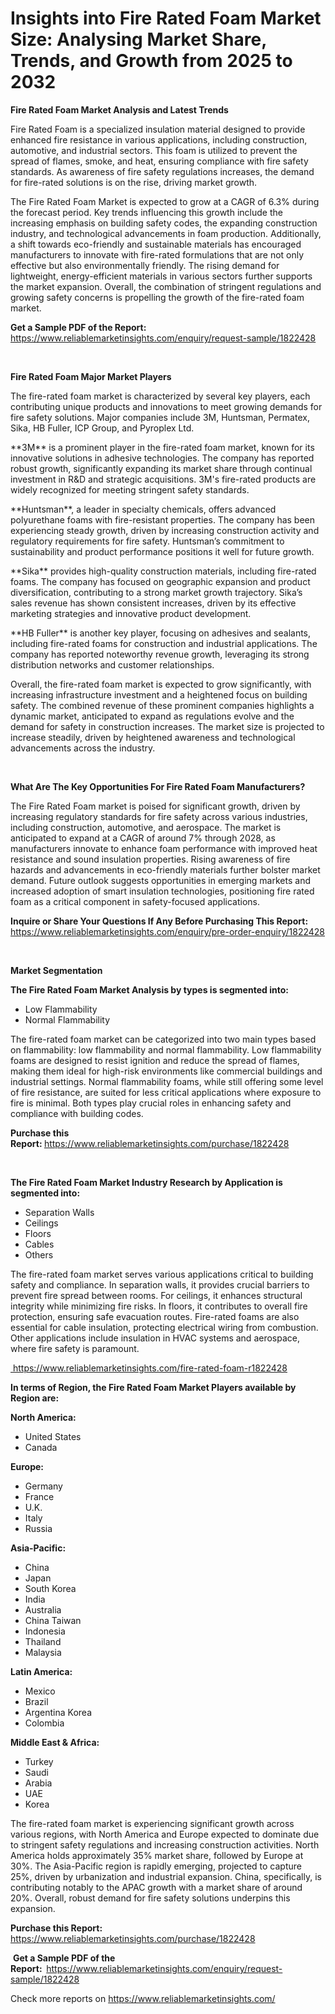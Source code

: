 <p><h1>Insights into Fire Rated Foam Market Size: Analysing Market Share, Trends, and Growth from 2025 to 2032</h1></p><p><strong>Fire Rated Foam Market Analysis and Latest Trends</strong></p>
<p><p>Fire Rated Foam is a specialized insulation material designed to provide enhanced fire resistance in various applications, including construction, automotive, and industrial sectors. This foam is utilized to prevent the spread of flames, smoke, and heat, ensuring compliance with fire safety standards. As awareness of fire safety regulations increases, the demand for fire-rated solutions is on the rise, driving market growth.</p><p>The Fire Rated Foam Market is expected to grow at a CAGR of 6.3% during the forecast period. Key trends influencing this growth include the increasing emphasis on building safety codes, the expanding construction industry, and technological advancements in foam production. Additionally, a shift towards eco-friendly and sustainable materials has encouraged manufacturers to innovate with fire-rated formulations that are not only effective but also environmentally friendly. The rising demand for lightweight, energy-efficient materials in various sectors further supports the market expansion. Overall, the combination of stringent regulations and growing safety concerns is propelling the growth of the fire-rated foam market.</p></p>
<p><strong>Get a Sample PDF of the Report:&nbsp;</strong> <a href="https://www.reliablemarketinsights.com/enquiry/request-sample/1822428?utm_campaign=1938&utm_medium=2&utm_source=Github&utm_content=ia&utm_term=01042025&utm_id=fire-rated-foam">https://www.reliablemarketinsights.com/enquiry/request-sample/1822428</a></p>
<p>&nbsp;</p>
<p><strong>Fire Rated Foam Major Market Players</strong></p>
<p><p>The fire-rated foam market is characterized by several key players, each contributing unique products and innovations to meet growing demands for fire safety solutions. Major companies include 3M, Huntsman, Permatex, Sika, HB Fuller, ICP Group, and Pyroplex Ltd.</p><p>**3M** is a prominent player in the fire-rated foam market, known for its innovative solutions in adhesive technologies. The company has reported robust growth, significantly expanding its market share through continual investment in R&D and strategic acquisitions. 3M's fire-rated products are widely recognized for meeting stringent safety standards. </p><p>**Huntsman**, a leader in specialty chemicals, offers advanced polyurethane foams with fire-resistant properties. The company has been experiencing steady growth, driven by increasing construction activity and regulatory requirements for fire safety. Huntsman’s commitment to sustainability and product performance positions it well for future growth.</p><p>**Sika** provides high-quality construction materials, including fire-rated foams. The company has focused on geographic expansion and product diversification, contributing to a strong market growth trajectory. Sika’s sales revenue has shown consistent increases, driven by its effective marketing strategies and innovative product development.</p><p>**HB Fuller** is another key player, focusing on adhesives and sealants, including fire-rated foams for construction and industrial applications. The company has reported noteworthy revenue growth, leveraging its strong distribution networks and customer relationships.</p><p>Overall, the fire-rated foam market is expected to grow significantly, with increasing infrastructure investment and a heightened focus on building safety. The combined revenue of these prominent companies highlights a dynamic market, anticipated to expand as regulations evolve and the demand for safety in construction increases. The market size is projected to increase steadily, driven by heightened awareness and technological advancements across the industry.</p></p>
<p>&nbsp;</p>
<p><strong>What Are The Key Opportunities For Fire Rated Foam Manufacturers?</strong></p>
<p><p>The Fire Rated Foam market is poised for significant growth, driven by increasing regulatory standards for fire safety across various industries, including construction, automotive, and aerospace. The market is anticipated to expand at a CAGR of around 7% through 2028, as manufacturers innovate to enhance foam performance with improved heat resistance and sound insulation properties. Rising awareness of fire hazards and advancements in eco-friendly materials further bolster market demand. Future outlook suggests opportunities in emerging markets and increased adoption of smart insulation technologies, positioning fire rated foam as a critical component in safety-focused applications.</p></p>
<p><strong>Inquire or Share Your Questions If Any Before Purchasing This Report:</strong> <a href="https://www.reliablemarketinsights.com/enquiry/pre-order-enquiry/1822428?utm_campaign=1938&utm_medium=2&utm_source=Github&utm_content=ia&utm_term=01042025&utm_id=fire-rated-foam">https://www.reliablemarketinsights.com/enquiry/pre-order-enquiry/1822428</a></p>
<p>&nbsp;</p>
<p><strong>Market Segmentation</strong></p>
<p><strong>The Fire Rated Foam Market Analysis by types is segmented into:</strong></p>
<p><ul><li>Low Flammability</li><li>Normal Flammability</li></ul></p>
<p><p>The fire-rated foam market can be categorized into two main types based on flammability: low flammability and normal flammability. Low flammability foams are designed to resist ignition and reduce the spread of flames, making them ideal for high-risk environments like commercial buildings and industrial settings. Normal flammability foams, while still offering some level of fire resistance, are suited for less critical applications where exposure to fire is minimal. Both types play crucial roles in enhancing safety and compliance with building codes.</p></p>
<p><strong>Purchase this Report:&nbsp;</strong><a href="https://www.reliablemarketinsights.com/purchase/1822428?utm_campaign=1938&utm_medium=2&utm_source=Github&utm_content=ia&utm_term=01042025&utm_id=fire-rated-foam">https://www.reliablemarketinsights.com/purchase/1822428</a></p>
<p>&nbsp;</p>
<p><strong>The Fire Rated Foam Market Industry Research by Application is segmented into:</strong></p>
<p><ul><li>Separation Walls</li><li>Ceilings</li><li>Floors</li><li>Cables</li><li>Others</li></ul></p>
<p><p>The fire-rated foam market serves various applications critical to building safety and compliance. In separation walls, it provides crucial barriers to prevent fire spread between rooms. For ceilings, it enhances structural integrity while minimizing fire risks. In floors, it contributes to overall fire protection, ensuring safe evacuation routes. Fire-rated foams are also essential for cable insulation, protecting electrical wiring from combustion. Other applications include insulation in HVAC systems and aerospace, where fire safety is paramount.</p></p>
<p><a href="https://www.reliablemarketinsights.com/fire-rated-foam-r1822428?utm_campaign=1938&utm_medium=2&utm_source=Github&utm_content=ia&utm_term=01042025&utm_id=fire-rated-foam">&nbsp;https://www.reliablemarketinsights.com/fire-rated-foam-r1822428</a></p>
<p><strong>In terms of Region, the Fire Rated Foam Market Players available by Region are:</strong></p>
<p>
    <p> <strong> North America: </strong>
        <ul>
            <li>United States</li>
            <li>Canada</li>
        </ul>
        </p> 
    <p> <strong> Europe: </strong>
        <ul>
            <li>Germany</li>
            <li>France</li>
            <li>U.K.</li>
            <li>Italy</li>
            <li>Russia</li>
        </ul>
        </p> 
    <p> <strong> Asia-Pacific: </strong>
        <ul>
            <li>China</li>
            <li>Japan</li>
            <li>South Korea</li>
            <li>India</li>
            <li>Australia</li>
            <li>China Taiwan</li>
            <li>Indonesia</li>
            <li>Thailand</li>
            <li>Malaysia</li>
        </ul>
        </p> 
    <p> <strong> Latin America: </strong>
        <ul>
            <li>Mexico</li>
            <li>Brazil</li>
            <li>Argentina Korea</li>
            <li>Colombia</li>
        </ul>
        </p> 
    <p> <strong> Middle East & Africa: </strong>
        <ul>
            <li>Turkey</li>
            <li>Saudi</li>
            <li>Arabia</li>
            <li>UAE</li>
            <li>Korea</li>
        </ul>
    </p>
    </p>
<p><p>The fire-rated foam market is experiencing significant growth across various regions, with North America and Europe expected to dominate due to stringent safety regulations and increasing construction activities. North America holds approximately 35% market share, followed by Europe at 30%. The Asia-Pacific region is rapidly emerging, projected to capture 25%, driven by urbanization and industrial expansion. China, specifically, is contributing notably to the APAC growth with a market share of around 20%. Overall, robust demand for fire safety solutions underpins this expansion.</p></p>
<p><strong>Purchase this Report: </strong><a href="https://www.reliablemarketinsights.com/purchase/1822428?utm_campaign=1938&utm_medium=2&utm_source=Github&utm_content=ia&utm_term=01042025&utm_id=fire-rated-foam">https://www.reliablemarketinsights.com/purchase/1822428</a></p>
<p>&nbsp;<strong>Get a Sample PDF of the Report:&nbsp;&nbsp;</strong><a href="https://www.reliablemarketinsights.com/enquiry/request-sample/1822428?utm_campaign=1938&utm_medium=2&utm_source=Github&utm_content=ia&utm_term=01042025&utm_id=fire-rated-foam">https://www.reliablemarketinsights.com/enquiry/request-sample/1822428</a></p>
<p><strong></strong></p>
<p>Check more reports on <a href="https://www.reliablemarketinsights.com/?utm_campaign=1938&utm_medium=2&utm_source=Github&utm_content=ia&utm_term=01042025&utm_id=fire-rated-foam">https://www.reliablemarketinsights.com/</a></p>